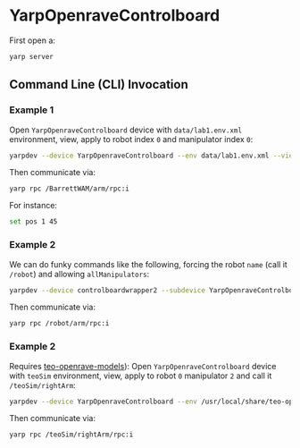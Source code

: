 # YarpOpenraveControlboard

First open a:
```bash
yarp server
```

## Command Line (CLI) Invocation

### Example 1
Open `YarpOpenraveControlboard` device with `data/lab1.env.xml` environment, view, apply to robot index `0` and manipulator index `0`:

```bash
yarpdev --device YarpOpenraveControlboard --env data/lab1.env.xml --view --robotIndex 0 --manipulatorIndex 0
```

Then communicate via:
```
yarp rpc /BarrettWAM/arm/rpc:i
```

For instance:
```bash
set pos 1 45
```

### Example 2
We can do funky commands like the following, forcing the robot `name` (call it `/robot`) and allowing `allManipulators`:
```bash
yarpdev --device controlboardwrapper2 --subdevice YarpOpenraveControlboard --robotIndex 0 --allManipulators --name /robot
```

Then communicate via:
```bash
yarp rpc /robot/arm/rpc:i
```


### Example 2
Requires [teo-openrave-models](https://github.com/roboticslab-uc3m/teo-openrave-models)): Open `YarpOpenraveControlboard` device with `teoSim` environment, view, apply to robot `0` manipulator `2` and call it `/teoSim/rightArm`:
```bash
yarpdev --device YarpOpenraveControlboard --env /usr/local/share/teo-openrave-models/contexts/openrave/teo/teo.robot.xml   --view --robotIndex 0 --manipulatorIndex 2 --name /teoSim/rightArm
```

Then communicate via:
```bash
yarp rpc /teoSim/rightArm/rpc:i
```
